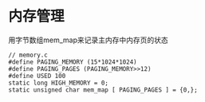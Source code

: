 # 内存管理
用字节数组mem_map来记录主内存中内存页的状态

    // memory.c
    #define PAGING_MEMORY (15*1024*1024)
    #define PAGING_PAGES (PAGING_MEMORY>>12)
    #define USED 100
    static long HIGH_MEMORY = 0;
    static unsigned char mem_map [ PAGING_PAGES ] = {0,};